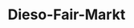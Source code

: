 ---
title: "Dieso-Fair-Markt"
url: /bad-kreuznach/dieso-fair-markt-bosenheimer-strasse/
shop: Möbel
---